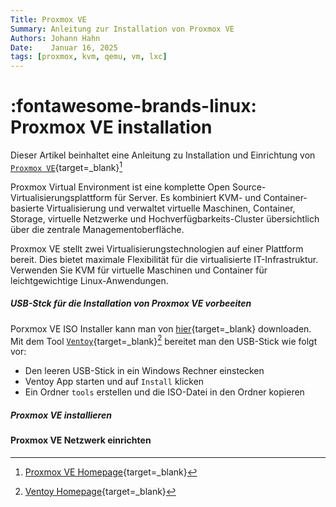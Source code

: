 ```yaml
---
Title: Proxmox VE
Summary: Anleitung zur Installation von Proxmox VE
Authors: Johann Hahn
Date:    Januar 16, 2025
tags: [proxmox, kvm, qemu, vm, lxc]
---
```


# :fontawesome-brands-linux: Proxmox VE installation

Dieser Artikel beinhaltet eine Anleitung zu Installation und Einrichtung von [`Proxmox VE`][Proxmox VE]{target=\_blank}[^1]

[Proxmox VE]: https://de.wikipedia.org/wiki/Proxmox_VE

Proxmox Virtual Environment ist eine komplette Open Source-Virtualisierungsplattform für Server. Es kombiniert KVM- und Container-basierte Virtualisierung und verwaltet virtuelle Maschinen, Container, Storage, virtuelle Netzwerke und Hochverfügbarkeits-Cluster übersichtlich über die zentrale Managementoberfläche.

Proxmox VE stellt zwei Virtualisierungstechnologien auf einer Plattform bereit. Dies bietet maximale Flexibilität für die virtualisierte IT-Infrastruktur. Verwenden Sie KVM für virtuelle Maschinen und Container für leichtgewichtige Linux-Anwendungen.

##### USB-Stck für die Installation von Proxmox VE vorbeeiten

Porxmox VE ISO Installer kann man von [hier]{target=\_blank} downloaden.
Mit dem Tool [`Ventoy`][Ventoy]{target=\_blank}[^2] bereitet man den USB-Stick wie folgt vor:
- Den leeren USB-Stick in ein Windows Rechner einstecken 
- Ventoy App starten und auf `Install` klicken
- Ein Ordner `tools` erstellen und die ISO-Datei in den Ordner kopieren

[hier]: https://www.proxmox.com/en/downloads
[Ventoy]: https://ventoy.net/en/download.html

##### Proxmox VE installieren

#### Proxmox VE Netzwerk einrichten

[^1]: [Proxmox VE Homepage](https://www.proxmox.com/de/){target=\_blank}
[^2]: [Ventoy Homepage](https://ventoy.net/en/index.html){target=\_blank}

